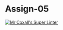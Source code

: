 # Assign-05
[![Mr Coxall's Super Linter](https://github.comishamisebb/Assign-05/workflows/Mr%20Coxall's%20Super%20Linter/badge.svg)](https://github.com/ishamisebb/Assign-05/actions/)
